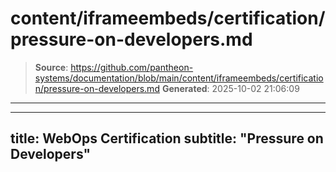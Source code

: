 # content/iframeembeds/certification/pressure-on-developers.md

> **Source**: https://github.com/pantheon-systems/documentation/blob/main/content/iframeembeds/certification/pressure-on-developers.md
> **Generated**: 2025-10-02 21:06:09

---

---
title: WebOps Certification
subtitle: "Pressure on Developers"
---

<Partial file="certification-guide/pressure-on-developers.md" />
